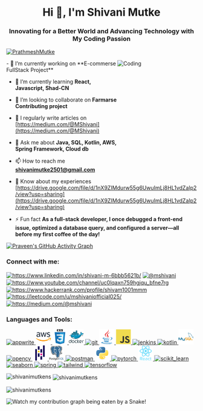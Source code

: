 <h1 align="center">Hi 👋, I'm Shivani Mutke</h1>
<h3 align="center">Innovating for a Better World and Advancing Technology with My Coding Passion</h3>


<p align="left"> <a href="https://github.com/ryo-ma/github-profile-trophy"><img src="https://github-profile-trophy.vercel.app/?username=PrathmeshMutke" alt="PrathmeshMutke" /></a> </p>

<img align="right" alt="Coding" width="210" height="300" src="https://media.giphy.com/media/USV0ym3bVWQJJmNu3N/giphy.gif">
- 🔭 I’m currently working on **E-commerse FullStack Project**

- 🌱 I’m currently learning **React, Javascript, Shad-CN**

- 👯 I’m looking to collaborate on **Farmarse Contributing project**

- 📝 I regularly write articles on [https://medium.com/@MShivani](https://medium.com/@MShivani)

- 💬 Ask me about **Java, SQL, Kotlin, AWS, Spring Framework, Cloud db**

- 📫 How to reach me **shivanimutke2501@gmail.com**

- 📄 Know about my experiences [https://drive.google.com/file/d/1nX9ZIMdurw55g6UwuImLj8HL1vdZaIp2/view?usp=sharing](https://drive.google.com/file/d/1nX9ZIMdurw55g6UwuImLj8HL1vdZaIp2/view?usp=sharing)

- ⚡ Fun fact **As a full-stack developer, I once debugged a front-end issue, optimized a database query, and configured a server—all before my first coffee of the day!**

[![Praveen's GitHub Activity Graph](https://github-readme-activity-graph.vercel.app/graph?username=ShivaniMutkeNS)](https://git.io/J1Ycx)



<h3 align="left">Connect with me:</h3>
<p align="left">
<a href="https://linkedin.com/in/https://www.linkedin.com/in/shivani-m-6bbb5621b/" target="blank"><img align="center" src="https://raw.githubusercontent.com/rahuldkjain/github-profile-readme-generator/master/src/images/icons/Social/linked-in-alt.svg" alt="https://www.linkedin.com/in/shivani-m-6bbb5621b/" height="30" width="40" /></a>
<a href="https://medium.com/@mshivani" target="blank"><img align="center" src="https://raw.githubusercontent.com/rahuldkjain/github-profile-readme-generator/master/src/images/icons/Social/medium.svg" alt="@mshivani" height="30" width="40" /></a>
<a href="https://www.youtube.com/c/https://www.youtube.com/channel/uc0lqaxn759hgjqu_bfne7rg" target="blank"><img align="center" src="https://raw.githubusercontent.com/rahuldkjain/github-profile-readme-generator/master/src/images/icons/Social/youtube.svg" alt="https://www.youtube.com/channel/uc0lqaxn759hgjqu_bfne7rg" height="30" width="40" /></a>
<a href="https://www.hackerrank.com/https://www.hackerrank.com/profile/shivam1001mmm" target="blank"><img align="center" src="https://raw.githubusercontent.com/rahuldkjain/github-profile-readme-generator/master/src/images/icons/Social/hackerrank.svg" alt="https://www.hackerrank.com/profile/shivam1001mmm" height="30" width="40" /></a>
<a href="https://www.leetcode.com/https://leetcode.com/u/mshivaniofficial025/" target="blank"><img align="center" src="https://raw.githubusercontent.com/rahuldkjain/github-profile-readme-generator/master/src/images/icons/Social/leet-code.svg" alt="https://leetcode.com/u/mshivaniofficial025/" height="30" width="40" /></a>
<a href="/https://medium.com/@mshivani" target="blank"><img align="center" src="https://raw.githubusercontent.com/rahuldkjain/github-profile-readme-generator/master/src/images/icons/Social/rss.svg" alt="https://medium.com/@mshivani" height="30" width="40" /></a>
</p>

<h3 align="left">Languages and Tools:</h3>
<p align="left"> <a href="https://appwrite.io" target="_blank" rel="noreferrer"> <img src="https://www.vectorlogo.zone/logos/appwriteio/appwriteio-icon.svg" alt="appwrite" width="40" height="40"/> </a> <a href="https://aws.amazon.com" target="_blank" rel="noreferrer"> <img src="https://raw.githubusercontent.com/devicons/devicon/master/icons/amazonwebservices/amazonwebservices-original-wordmark.svg" alt="aws" width="40" height="40"/> </a> <a href="https://www.w3schools.com/css/" target="_blank" rel="noreferrer"> <img src="https://raw.githubusercontent.com/devicons/devicon/master/icons/css3/css3-original-wordmark.svg" alt="css3" width="40" height="40"/> </a> <a href="https://www.docker.com/" target="_blank" rel="noreferrer"> <img src="https://raw.githubusercontent.com/devicons/devicon/master/icons/docker/docker-original-wordmark.svg" alt="docker" width="40" height="40"/> </a> <a href="https://git-scm.com/" target="_blank" rel="noreferrer"> <img src="https://www.vectorlogo.zone/logos/git-scm/git-scm-icon.svg" alt="git" width="40" height="40"/> </a> <a href="https://www.java.com" target="_blank" rel="noreferrer"> <img src="https://raw.githubusercontent.com/devicons/devicon/master/icons/java/java-original.svg" alt="java" width="40" height="40"/> </a> <a href="https://developer.mozilla.org/en-US/docs/Web/JavaScript" target="_blank" rel="noreferrer"> <img src="https://raw.githubusercontent.com/devicons/devicon/master/icons/javascript/javascript-original.svg" alt="javascript" width="40" height="40"/> </a> <a href="https://www.jenkins.io" target="_blank" rel="noreferrer"> <img src="https://www.vectorlogo.zone/logos/jenkins/jenkins-icon.svg" alt="jenkins" width="40" height="40"/> </a> <a href="https://kotlinlang.org" target="_blank" rel="noreferrer"> <img src="https://www.vectorlogo.zone/logos/kotlinlang/kotlinlang-icon.svg" alt="kotlin" width="40" height="40"/> </a> <a href="https://www.mysql.com/" target="_blank" rel="noreferrer"> <img src="https://raw.githubusercontent.com/devicons/devicon/master/icons/mysql/mysql-original-wordmark.svg" alt="mysql" width="40" height="40"/> </a> <a href="https://opencv.org/" target="_blank" rel="noreferrer"> <img src="https://www.vectorlogo.zone/logos/opencv/opencv-icon.svg" alt="opencv" width="40" height="40"/> </a> <a href="https://pandas.pydata.org/" target="_blank" rel="noreferrer"> <img src="https://raw.githubusercontent.com/devicons/devicon/2ae2a900d2f041da66e950e4d48052658d850630/icons/pandas/pandas-original.svg" alt="pandas" width="40" height="40"/> </a> <a href="https://www.postgresql.org" target="_blank" rel="noreferrer"> <img src="https://raw.githubusercontent.com/devicons/devicon/master/icons/postgresql/postgresql-original-wordmark.svg" alt="postgresql" width="40" height="40"/> </a> <a href="https://postman.com" target="_blank" rel="noreferrer"> <img src="https://www.vectorlogo.zone/logos/getpostman/getpostman-icon.svg" alt="postman" width="40" height="40"/> </a> <a href="https://www.python.org" target="_blank" rel="noreferrer"> <img src="https://raw.githubusercontent.com/devicons/devicon/master/icons/python/python-original.svg" alt="python" width="40" height="40"/> </a> <a href="https://pytorch.org/" target="_blank" rel="noreferrer"> <img src="https://www.vectorlogo.zone/logos/pytorch/pytorch-icon.svg" alt="pytorch" width="40" height="40"/> </a> <a href="https://reactjs.org/" target="_blank" rel="noreferrer"> <img src="https://raw.githubusercontent.com/devicons/devicon/master/icons/react/react-original-wordmark.svg" alt="react" width="40" height="40"/> </a> <a href="https://scikit-learn.org/" target="_blank" rel="noreferrer"> <img src="https://upload.wikimedia.org/wikipedia/commons/0/05/Scikit_learn_logo_small.svg" alt="scikit_learn" width="40" height="40"/> </a> <a href="https://seaborn.pydata.org/" target="_blank" rel="noreferrer"> <img src="https://seaborn.pydata.org/_images/logo-mark-lightbg.svg" alt="seaborn" width="40" height="40"/> </a> <a href="https://spring.io/" target="_blank" rel="noreferrer"> <img src="https://www.vectorlogo.zone/logos/springio/springio-icon.svg" alt="spring" width="40" height="40"/> </a> <a href="https://tailwindcss.com/" target="_blank" rel="noreferrer"> <img src="https://www.vectorlogo.zone/logos/tailwindcss/tailwindcss-icon.svg" alt="tailwind" width="40" height="40"/> </a> <a href="https://www.tensorflow.org" target="_blank" rel="noreferrer"> <img src="https://www.vectorlogo.zone/logos/tensorflow/tensorflow-icon.svg" alt="tensorflow" width="40" height="40"/> </a> </p>

<p><img align="left" src="https://github-readme-stats.vercel.app/api/top-langs?username=shivanimutkens&show_icons=true&locale=en&layout=compact" alt="shivanimutkens" /></p>

<p>&nbsp;<img align="center" src="https://github-readme-stats.vercel.app/api?username=shivanimutkens&show_icons=true&locale=en" alt="shivanimutkens" /></p>

<p><img align="center" src="https://github-readme-streak-stats.herokuapp.com/?user=shivanimutkens&" alt="shivanimutkens" /></p>


![Watch my contribution graph being eaten by a Snake!](https://raw.githubusercontent.com/praveenscience/praveenscience/master/soc/snake.svg)

<!---
ShivaniMutkeNS/ShivaniMutkeNS is a ✨ special ✨ repository because its `README.md` (this file) appears on your GitHub profile.
You can click the Preview link to take a look at your changes.
--->
